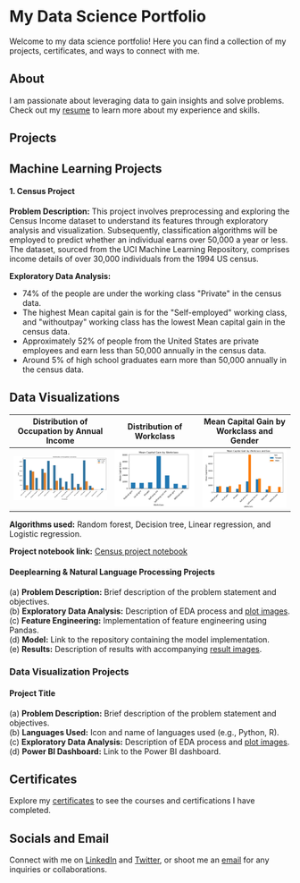 # My Data Science Portfolio

Welcome to my data science portfolio! Here you can find a collection of my projects, certificates, and ways to connect with me.

## About

I am passionate about leveraging data to gain insights and solve problems. Check out my [resume](link-to-resume) to learn more about my experience and skills.

## Projects

## Machine Learning Projects
#### 1. Census Project

**Problem Description:** This project involves preprocessing and exploring the Census Income dataset to understand its features through exploratory analysis and visualization. Subsequently, classification algorithms will be employed to predict whether an individual earns over 50,000 a year or less. The dataset, sourced from the UCI Machine Learning Repository, comprises income details of over 30,000 individuals from the 1994 US census.  

**Exploratory Data Analysis:**
- 74% of the people are under the working class "Private" in the census data.
- The highest Mean capital gain is for the "Self-employed" working class, and "withoutpay" working class has the lowest Mean capital gain in the census data.
- Approximately 52% of people from the United States are private employees and earn less than 50,000 annually in the census data.
- Around 5% of high school graduates earn more than 50,000 annually in the census data.
  
## Data Visualizations
| Distribution of Occupation by Annual Income | Distribution of Workclass | Mean Capital Gain by Workclass and Gender |
|---------------------------------------------|----------------------------|------------------------------------------|
| ![Occupation Distribution by Annual Income](/images/distribution%20of%20occupation%20by%20annual_income.jpg) | ![Distribution of Workclass](/images/Mean%20capital%20gain%20by%20workclass.jpg) | ![Mean Capital Gain by Workclass and Gender](/images/Mean%20capital%20gain%20by%20workclass%20and%20sex.jpg) |



**Algorithms used:** Random forest, Decision tree, Linear regression, and Logistic regression.  

**Project notebook link:** [Census project notebook](https://github.com/Tharunsaig/Census-Income-binary-classification/blob/main/Census%20project%20(1).ipynb)

#### Deeplearning & Natural Language Processing Projects
(a) **Problem Description:** Brief description of the problem statement and objectives.  
(b) **Exploratory Data Analysis:** Description of EDA process and [plot images](link-to-plots).  
(c) **Feature Engineering:** Implementation of feature engineering using Pandas.  
(d) **Model:** Link to the repository containing the model implementation.  
(e) **Results:** Description of results with accompanying [result images](link-to-results).

### Data Visualization Projects

#### Project Title
(a) **Problem Description:** Brief description of the problem statement and objectives.  
(b) **Languages Used:** Icon and name of languages used (e.g., Python, R).  
(c) **Exploratory Data Analysis:** Description of EDA process and [plot images](link-to-plots).  
(d) **Power BI Dashboard:** Link to the Power BI dashboard.

## Certificates

Explore my [certificates](link-to-certificates) to see the courses and certifications I have completed.

## Socials and Email

Connect with me on [LinkedIn](link-to-linkedin) and [Twitter](link-to-twitter), or shoot me an [email](mailto:your-email@example.com) for any inquiries or collaborations.


